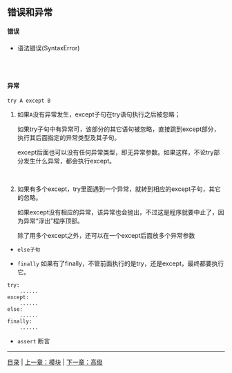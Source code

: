 ## 错误和异常

#### 错误

* 语法错误(SyntaxError)

<br><br>

#### 异常

`try A except B`

1. 如果`A`没有异常发生，except子句在try语句执行之后被忽略；

    如果try子句中有异常可，该部分的其它语句被忽略，直接跳到except部分，执行其后面指定的异常类型及其子句。

    except后面也可以没有任何异常类型，即无异常参数。如果这样，不论try部分发生什么异常，都会执行except。
<br>

2. 如果有多个except，try里面遇到一个异常，就转到相应的except子句，其它的忽略。

    如果except没有相应的异常，该异常也会抛出，不过这是程序就要中止了，因为异常“浮出”程序顶部。

    除了用多个except之外，还可以在一个except后面放多个异常参数


* `else子句`

* `finally` 如果有了finally，不管前面执行的是try，还是except，最终都要执行它。

```
try:
    ......
except:
    ......
else:
    ......
finally:
    ......
```

* `assert` 断言

-----

[目录](https://github.com/ykqmain/Learning-Python-with-Git) | [上一章：模块](https://github.com/ykqmain/Learning-Python-with-Git/blob/master/text/6.md) | [下一章：高级](https://github.com/ykqmain/Learning-Python-with-Git/blob/master/text/8.md)
